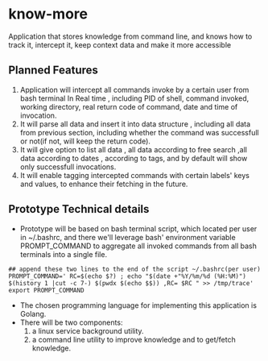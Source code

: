 # know-more
Application that stores knowledge from command line, and knows how to track it, intercept it, keep context data and make it more accessible

## Planned Features
1. Application will intercept all commands invoke by a certain user from bash terminal In Real time , including PID of shell, command invoked, working directory, real return code of command, date and time of invocation.
2. It will parse all data and insert it into data structure , including all data from previous section, including whether the command was successfull or not(if not, will keep the return code).
3. It will give option to list all data , all data according to free search ,all data according to dates , according to tags, and by default will show only successfull invocations.
4. It will enable tagging intercepted commands with certain labels' keys and values, to enhance their fetching in the future.


## Prototype Technical details

- Prototype will be based on bash terminal script, which located per user in ~/.bashrc, and there we'll leverage bash' environment variable PROMPT_COMMAND   to aggregate all invoked commands from all bash terminals into a single file.

```shell
## append these two lines to the end of the script ~/.bashrc(per user)
PROMPT_COMMAND=' RC=$(echo $?) ; echo "$(date +"%Y/%m/%d (%H:%M)") $(history 1 |cut -c 7-) $(pwdx $(echo $$)) ,RC= $RC " >> /tmp/trace'
export PROMPT_COMMAND
```
- The chosen programming language for implementing this application is Golang.
- There will be two components:
  1. a linux service background utility.
  2. a command line utility to improve knowledge and to get/fetch knowledge.
